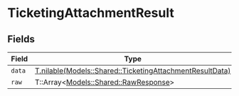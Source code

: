 # TicketingAttachmentResult


## Fields

| Field                                                                                                            | Type                                                                                                             | Required                                                                                                         | Description                                                                                                      |
| ---------------------------------------------------------------------------------------------------------------- | ---------------------------------------------------------------------------------------------------------------- | ---------------------------------------------------------------------------------------------------------------- | ---------------------------------------------------------------------------------------------------------------- |
| `data`                                                                                                           | [T.nilable(Models::Shared::TicketingAttachmentResultData)](../../models/shared/ticketingattachmentresultdata.md) | :heavy_minus_sign:                                                                                               | N/A                                                                                                              |
| `raw`                                                                                                            | T::Array<[Models::Shared::RawResponse](../../models/shared/rawresponse.md)>                                      | :heavy_minus_sign:                                                                                               | N/A                                                                                                              |